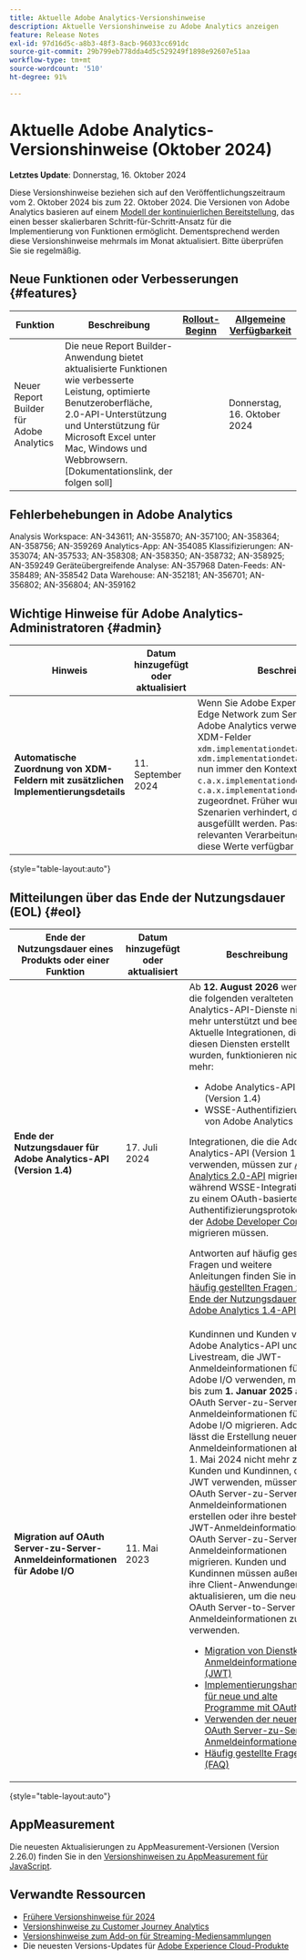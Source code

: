 ```yaml
---
title: Aktuelle Adobe Analytics-Versionshinweise
description: Aktuelle Versionshinweise zu Adobe Analytics anzeigen
feature: Release Notes
exl-id: 97d16d5c-a8b3-48f3-8acb-96033cc691dc
source-git-commit: 29b799eb778dda4d5c529249f1898e92607e51aa
workflow-type: tm+mt
source-wordcount: '510'
ht-degree: 91%

---
```


# Aktuelle Adobe Analytics-Versionshinweise (Oktober 2024)

**Letztes Update**: Donnerstag, 16. Oktober 2024

Diese Versionshinweise beziehen sich auf den Veröffentlichungszeitraum vom 2. Oktober 2024 bis zum 22. Oktober 2024. Die Versionen von Adobe Analytics basieren auf einem [Modell der kontinuierlichen Bereitstellung](releases.md), das einen besser skalierbaren Schritt-für-Schritt-Ansatz für die Implementierung von Funktionen ermöglicht. Dementsprechend werden diese Versionshinweise mehrmals im Monat aktualisiert. Bitte überprüfen Sie sie regelmäßig.

## Neue Funktionen oder Verbesserungen {#features}

| Funktion | Beschreibung | [Rollout-Beginn](releases.md) | [Allgemeine Verfügbarkeit](releases.md) |
| ----------- | ---------- | ------- | ---- |
| Neuer Report Builder für Adobe Analytics | Die neue Report Builder-Anwendung bietet aktualisierte Funktionen wie verbesserte Leistung, optimierte Benutzeroberfläche, 2.0-API-Unterstützung und Unterstützung für Microsoft Excel unter Mac, Windows und Webbrowsern. [Dokumentationslink, der folgen soll] |  | Donnerstag, 16. Oktober 2024 |

## Fehlerbehebungen in Adobe Analytics

Analysis Workspace: AN-343611; AN-355870; AN-357100; AN-358364; AN-358756; AN-359269
Analytics-App: AN-354085
Klassifizierungen: AN-353074; AN-357533; AN-358308; AN-358350; AN-358732; AN-358925; AN-359249
Geräteübergreifende Analyse: AN-357968
Daten-Feeds: AN-358489; AN-358542
Data Warehouse: AN-352181; AN-356701; AN-356802; AN-356804; AN-359162

## Wichtige Hinweise für Adobe Analytics-Administratoren {#admin}

| Hinweis | Datum hinzugefügt oder aktualisiert | Beschreibung |
| ----------- | ---------- | ---------- |
| **Automatische Zuordnung von XDM-Feldern mit zusätzlichen Implementierungsdetails** | 11. September 2024 | Wenn Sie Adobe Experience Platform Edge Network zum Senden von Daten an Adobe Analytics verwenden, werden die XDM-Felder `xdm.implementationdetails.name` und `xdm.implementationdetails.environment` nun immer den Kontextdatenvariablen `c.a.x.implementationdetails.name` und `c.a.x.implementationdetails.environment` zugeordnet. Früher wurde bei bestimmten Szenarien verhindert, dass diese Werte ausgefüllt werden. Passen Sie die relevanten Verarbeitungsregeln an, damit diese Werte verfügbar sind. |

{style="table-layout:auto"}

## Mitteilungen über das Ende der Nutzungsdauer (EOL) {#eol}

| Ende der Nutzungsdauer eines Produkts oder einer Funktion | Datum hinzugefügt oder aktualisiert | Beschreibung |
| --- | --- | --- |
| **Ende der Nutzungsdauer für Adobe Analytics-API (Version 1.4)** | 17. Juli 2024 | Ab **12. August 2026** werden die folgenden veralteten Analytics-API-Dienste nicht mehr unterstützt und beendet. Aktuelle Integrationen, die mit diesen Diensten erstellt wurden, funktionieren nicht mehr:<ul><li>Adobe Analytics-API (Version 1.4)</li><li>WSSE-Authentifizierung von Adobe Analytics </li></ul><p>Integrationen, die die Adobe Analytics-API (Version 1.4) verwenden, müssen zur [Adobe Analytics 2.0-API](https://developer.adobe.com/analytics-apis/docs/2.0/) migrieren, während WSSE-Integrationen zu einem OAuth-basierten Authentifizierungsprotokoll in der [Adobe Developer Console](https://developer.adobe.com/console) migrieren müssen.</p><p>Antworten auf häufig gestellte Fragen und weitere Anleitungen finden Sie in den [häufig gestellten Fragen zum Ende der Nutzungsdauer der Adobe Analytics 1.4-API](/help/admin/c-admin-api/c-admin-14-api-eol.md).</p> |
| **Migration auf OAuth Server-zu-Server-Anmeldeinformationen für Adobe I/O** | 11. Mai 2023 | Kundinnen und Kunden von Adobe Analytics-API und Livestream, die JWT-Anmeldeinformationen für Adobe I/O verwenden, müssen bis zum **1. Januar 2025** auf OAuth Server-zu-Server-Anmeldeinformationen für Adobe I/O migrieren. Adobe I/O lässt die Erstellung neuer JWT-Anmeldeinformationen ab dem 1. Mai 2024 nicht mehr zu. Kunden und Kundinnen, die JWT verwenden, müssen neue OAuth Server-zu-Server-Anmeldeinformationen erstellen oder ihre bestehende JWT-Anmeldeinformationen zu OAuth Server-zu-Server-Anmeldeinformationen migrieren. Kunden und Kundinnen müssen außerdem ihre Client-Anwendungen aktualisieren, um die neuen OAuth Server-to-Server-Anmeldeinformationen zu verwenden. <ul><li>[Migration von Dienstkonto-Anmeldeinformationen (JWT)](https://developer.adobe.com/developer-console/docs/guides/authentication/ServerToServerAuthentication/migration/)</li><li>[Implementierungshandbuch für neue und alte Programme mit OAuth](https://developer.adobe.com/developer-console/docs/guides/authentication/ServerToServerAuthentication/implementation/)<li>[Verwenden der neuen OAuth Server-zu-Server-Anmeldeinformationen](https://developer.adobe.com/developer-console/docs/guides/authentication/ServerToServerAuthentication/implementation/)</li><li>[Häufig gestellte Fragen (FAQ)](https://developer.adobe.com/developer-console/docs/guides/authentication/ServerToServerAuthentication/faqs/)</li></ul> |

{style="table-layout:auto"}

## AppMeasurement

Die neuesten Aktualisierungen zu AppMeasurement-Versionen (Version 2.26.0) finden Sie in den [Versionshinweisen zu AppMeasurement für JavaScript](https://experienceleague.adobe.com/docs/analytics/implementation/appmeasurement-updates.html?lang=de).


## Verwandte Ressourcen

* [Frühere Versionshinweise für 2024](/help/release-notes/2024.md)
* [Versionshinweise zu Customer Journey Analytics](https://experienceleague.adobe.com/docs/analytics-platform/using/releases/latest.html?lang=de)
* [Versionshinweise zum Add-on für Streaming-Mediensammlungen](https://experienceleague.adobe.com/docs/media-analytics/using/additional-resources/release-notes.html?lang=de)
* Die neuesten Versions-Updates für [Adobe Experience Cloud-Produkte](https://business.adobe.com/de/products/adobe-experience-cloud-products.html)
